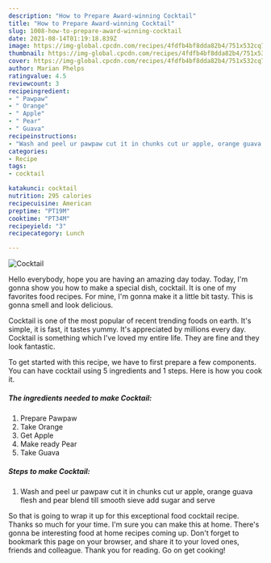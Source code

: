 ```yaml
---
description: "How to Prepare Award-winning Cocktail"
title: "How to Prepare Award-winning Cocktail"
slug: 1008-how-to-prepare-award-winning-cocktail
date: 2021-08-14T01:19:18.839Z
image: https://img-global.cpcdn.com/recipes/4fdfb4bf8dda82b4/751x532cq70/cocktail-recipe-main-photo.jpg
thumbnail: https://img-global.cpcdn.com/recipes/4fdfb4bf8dda82b4/751x532cq70/cocktail-recipe-main-photo.jpg
cover: https://img-global.cpcdn.com/recipes/4fdfb4bf8dda82b4/751x532cq70/cocktail-recipe-main-photo.jpg
author: Marian Phelps
ratingvalue: 4.5
reviewcount: 3
recipeingredient:
- " Pawpaw"
- " Orange"
- " Apple"
- " Pear"
- " Guava"
recipeinstructions:
- "Wash and peel ur pawpaw cut it in chunks cut ur apple, orange guava flesh and pear blend till smooth sieve add sugar and serve"
categories:
- Recipe
tags:
- cocktail

katakunci: cocktail 
nutrition: 295 calories
recipecuisine: American
preptime: "PT19M"
cooktime: "PT34M"
recipeyield: "3"
recipecategory: Lunch

---
```



![Cocktail](https://img-global.cpcdn.com/recipes/4fdfb4bf8dda82b4/751x532cq70/cocktail-recipe-main-photo.jpg)

Hello everybody, hope you are having an amazing day today. Today, I'm gonna show you how to make a special dish, cocktail. It is one of my favorites food recipes. For mine, I'm gonna make it a little bit tasty. This is gonna smell and look delicious.



Cocktail is one of the most popular of recent trending foods on earth. It's simple, it is fast, it tastes yummy. It's appreciated by millions every day. Cocktail is something which I've loved my entire life. They are fine and they look fantastic.


To get started with this recipe, we have to first prepare a few components. You can have cocktail using 5 ingredients and 1 steps. Here is how you cook it.

<!--inarticleads1-->

##### The ingredients needed to make Cocktail:

1. Prepare  Pawpaw
1. Take  Orange
1. Get  Apple
1. Make ready  Pear
1. Take  Guava




<!--inarticleads2-->

##### Steps to make Cocktail:

1. Wash and peel ur pawpaw cut it in chunks cut ur apple, orange guava flesh and pear blend till smooth sieve add sugar and serve




So that is going to wrap it up for this exceptional food cocktail recipe. Thanks so much for your time. I'm sure you can make this at home. There's gonna be interesting food at home recipes coming up. Don't forget to bookmark this page on your browser, and share it to your loved ones, friends and colleague. Thank you for reading. Go on get cooking!
